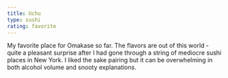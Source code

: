 ```yaml
---
title: Uchu
type: sushi
rating: favorite
---
```

My favorite place for Omakase so far. The flavors are out of this world - quite a pleasant surprise after I had gone through a string of mediocre sushi places in New York. I liked the sake pairing but it can be overwhelming in both alcohol volume and snooty explanations.
